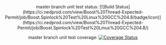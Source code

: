 <center>
master branch unit test status: [![Build Status](https://ci.nedprod.com/view/Boost%20Thread-Expected-Permit/job/Boost.Spinlock%20Test%20Linux%20GCC%204.8/badge/icon)](https://ci.nedprod.com/view/Boost%20Thread-Expected-Permit/job/Boost.Spinlock%20Test%20Linux%20GCC%204.8/)

master branch unit test coverage: [![Coverage Status](https://img.shields.io/coveralls/ned14/boost.spinlock.svg)](https://coveralls.io/r/ned14/boost.spinlock?branch=master)
</center>
